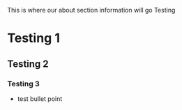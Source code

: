 This is where our about section information will go
Testing 

# Testing 1
## Testing 2
### Testing 3

- test bullet point
